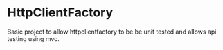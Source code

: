 # HttpClientFactory
Basic project to allow httpclientfactory to be be unit tested and allows api testing using mvc.
